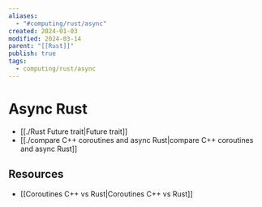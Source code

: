 ```yaml
---
aliases:
  - "#computing/rust/async"
created: 2024-01-03
modified: 2024-03-14
parent: "[[Rust]]"
publish: true
tags:
  - computing/rust/async
---
```

# Async Rust
- [[./Rust Future trait|Future trait]]
- [[./compare C++ coroutines and async Rust|compare C++ coroutines and async Rust]]

## Resources
- [[Coroutines C++ vs Rust|Coroutines C++ vs Rust]]
